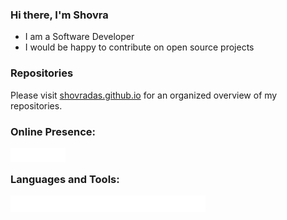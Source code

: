 ### Hi there, I'm Shovra
+ I am a Software Developer
+ I would be happy to contribute on open source projects

### Repositories
Please visit [shovradas.github.io](https://shovradas.github.io/) for an organized overview of my repositories.


### Online Presence:
[<img align="left" alt="www.shovradas.com" width="22px" src="https://raw.githubusercontent.com/shovradas/shovradas/master/assets/icons/website.svg" />][website]
[<img align="left" alt="Shovra Das | HackerRank" width="22px" src="https://raw.githubusercontent.com/shovradas/shovradas/master/assets/icons/hackerrank.svg" />][hackerrank]
[<img align="left" alt="Shovra Das | LinkedIn" width="22px" src="https://raw.githubusercontent.com/shovradas/shovradas/master/assets/icons/linkedin.svg" />][linkedin]
[<img align="left" alt="Shovra Das | Xing" width="22px" src="https://raw.githubusercontent.com/shovradas/shovradas/master/assets/icons/xing.svg" />][xing]

<br/>

### Languages and Tools:
[<img align="left" alt="GitHub" width="26px" src="https://raw.githubusercontent.com/shovradas/shovradas/master/assets/icons/java.svg" />][portfolio_java]
[<img align="left" alt="GitHub" width="26px" src="https://raw.githubusercontent.com/shovradas/shovradas/master/assets/icons/python.svg" />][portfolio_python]
[<img align="left" alt="GitHub" width="26px" src="https://raw.githubusercontent.com/shovradas/shovradas/master/assets/icons/nodedotjs.svg" />][portfolio_js]
[<img align="left" alt="GitHub" width="26px" src="https://raw.githubusercontent.com/shovradas/shovradas/master/assets/icons/sharp.svg" />][portfolio_csharp]
[<img align="left" alt="GitHub" width="26px" src="https://raw.githubusercontent.com/shovradas/shovradas/master/assets/icons/postgresql.svg" />][github]
[<img align="left" alt="GitHub" width="26px" src="https://raw.githubusercontent.com/shovradas/shovradas/master/assets/icons/mongodb.svg" />][github]
[<img align="left" alt="GitHub" width="26px" src="https://raw.githubusercontent.com/shovradas/shovradas/master/assets/icons/github.svg" />][github]
[<img align="left" alt="GitHub" width="26px" src="https://raw.githubusercontent.com/shovradas/shovradas/master/assets/icons/bitbucket.svg" />][github]
[<img align="left" alt="GitHub" width="26px" src="https://raw.githubusercontent.com/shovradas/shovradas/master/assets/icons/gitlab.svg" />][github]
[<img align="left" alt="GitHub" width="26px" src="https://raw.githubusercontent.com/shovradas/shovradas/master/assets/icons/jirasoftware.svg" />][github]
[<img align="left" alt="GitHub" width="26px" src="https://raw.githubusercontent.com/shovradas/shovradas/master/assets/icons/slack.svg" />][github]
[<img align="left" alt="GitHub" width="26px" src="https://raw.githubusercontent.com/shovradas/shovradas/master/assets/icons/ubuntu.svg" />][github]

<!-- Definitions -->
[website]: http://www.shovradas.com
[hackerrank]: https://www.hackerrank.com/shovradas
[twitter]: https://twitter.com/shovradas
[linkedin]: https://linkedin.com/in/shovradas
[xing]: https://www.xing.com/profile/Shovra_Das
[orcid]: https://orcid.org/0000-0002-8505-9014
[rg]: https://www.researchgate.net/profile/Shovra_Das
[github]: https://shovradas.github.io
[portfolio_python]: https://shovradas.github.io/index#python
[portfolio_js]: https://shovradas.github.io/index#javascript
[portfolio_csharp]: https://shovradas.github.io/index#c
[portfolio_java]: https://shovradas.github.io/index#java